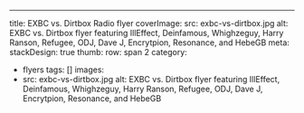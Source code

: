 ---
title: EXBC vs. Dirtbox Radio flyer
coverImage:
  src: exbc-vs-dirtbox.jpg
  alt: EXBC vs. Dirtbox flyer featuring IllEffect, Deinfamous, Whighzeguy, Harry
    Ranson, Refugee, ODJ, Dave J, Encrytpion, Resonance, and HebeGB
meta:
  stackDesign: true
  thumb:
    row: span 2
category:
- flyers
tags: []
images:
- src: exbc-vs-dirtbox.jpg
  alt: EXBC vs. Dirtbox flyer featuring IllEffect, Deinfamous, Whighzeguy, Harry
    Ranson, Refugee, ODJ, Dave J, Encrytpion, Resonance, and HebeGB
